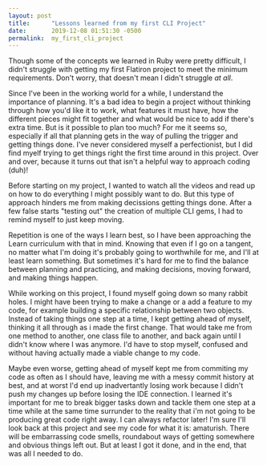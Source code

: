 ```yaml
---
layout: post
title:      "Lessons learned from my first CLI Project"
date:       2019-12-08 01:51:30 -0500
permalink:  my_first_cli_project
---
```


Though some of the concepts we learned in Ruby were pretty difficult, I didn't struggle with getting my first Flatiron project to meet the minimum requirements. Don't worry, that doesn't mean I didn't struggle *at all*. 

Since I've been in the working world for a while, I understand the importance of planning. It's a bad idea to begin a project without thinking through how you'd like it to work, what features it must have, how the different pieces might fit together and what would be nice to add if there's extra time. But is it possible to plan too much? For me it seems so, especially if all that planning gets in the way of pulling the trigger and getting things done. I've never considered myself a perfectionist, but I did find myelf trying  to get things right the first time around in this project. Over and over, because it turns out that isn't a helpful way to approach coding (duh)!

Before starting on my project, I wanted to watch all the videos and read up on how to do everything I might possibly want to do. But this type of approach hinders me from making decissions getting things done. After a few false starts "testing out" the creation of multiple CLI gems, I had to remind myself to just keep moving. 

Repetition is one of the ways I learn best, so I have been approaching the Learn curriculum with that in mind. Knowing that even if I go on a tangent, no matter what I'm doing it's probably going to worthwhile for me, and I'll at least learn something. But sometimes it's hard for me to find the balance between planning and practicing, and making decisions, moving forward, and making things happen.

While working on this project, I found myself going down so many rabbit holes. I might have been trying to make a change or a add a feature to my code, for example building a specific relationship between two objects. Instead of taking things one step at a time, I kept getting ahead of myself, thinking it all through as i made the first change. That would take me from one method to another, one class file to another, and back again until I didn't know where I was anymore. I'd have to stop myself, confused and without having actually made a viable change to my code. 

Maybe even worse, getting ahead of myself kept me from commiting my code as often as I should have, leaving me with a messy commit history at best, and at worst I'd end up inadvertantly losing work because I didn't push my changes up before losing the IDE connection. I learned it's important for me to break bigger tasks down and tackle them one step at a time while at the same time surrunder to the reality that i'm not going to be producing great code right away. I can always refactor later! I'm sure I'll look back at this project and see my code for what it is: amaturish. There will be embarrassing code smells, roundabout ways of getting somewhere and obvious things left out. But at least I got it done, and in the end, that was all I needed to do.
